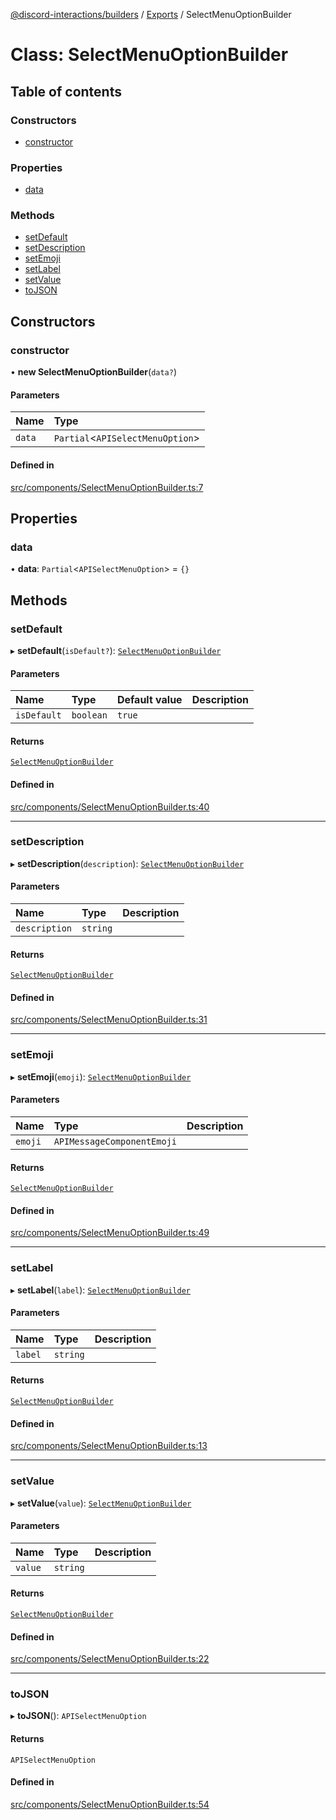 [@discord-interactions/builders](../README.md) / [Exports](../modules.md) / SelectMenuOptionBuilder

# Class: SelectMenuOptionBuilder

## Table of contents

### Constructors

- [constructor](SelectMenuOptionBuilder.md#constructor)

### Properties

- [data](SelectMenuOptionBuilder.md#data)

### Methods

- [setDefault](SelectMenuOptionBuilder.md#setdefault)
- [setDescription](SelectMenuOptionBuilder.md#setdescription)
- [setEmoji](SelectMenuOptionBuilder.md#setemoji)
- [setLabel](SelectMenuOptionBuilder.md#setlabel)
- [setValue](SelectMenuOptionBuilder.md#setvalue)
- [toJSON](SelectMenuOptionBuilder.md#tojson)

## Constructors

### constructor

• **new SelectMenuOptionBuilder**(`data?`)

#### Parameters

| Name | Type |
| :------ | :------ |
| `data` | `Partial`<`APISelectMenuOption`\> |

#### Defined in

[src/components/SelectMenuOptionBuilder.ts:7](https://github.com/ssMMiles/discord-interactions/blob/ef474ab/packages/builders/src/components/SelectMenuOptionBuilder.ts#L7)

## Properties

### data

• **data**: `Partial`<`APISelectMenuOption`\> = `{}`

## Methods

### setDefault

▸ **setDefault**(`isDefault?`): [`SelectMenuOptionBuilder`](SelectMenuOptionBuilder.md)

#### Parameters

| Name | Type | Default value | Description |
| :------ | :------ | :------ | :------ |
| `isDefault` | `boolean` | `true` |  |

#### Returns

[`SelectMenuOptionBuilder`](SelectMenuOptionBuilder.md)

#### Defined in

[src/components/SelectMenuOptionBuilder.ts:40](https://github.com/ssMMiles/discord-interactions/blob/ef474ab/packages/builders/src/components/SelectMenuOptionBuilder.ts#L40)

___

### setDescription

▸ **setDescription**(`description`): [`SelectMenuOptionBuilder`](SelectMenuOptionBuilder.md)

#### Parameters

| Name | Type | Description |
| :------ | :------ | :------ |
| `description` | `string` |  |

#### Returns

[`SelectMenuOptionBuilder`](SelectMenuOptionBuilder.md)

#### Defined in

[src/components/SelectMenuOptionBuilder.ts:31](https://github.com/ssMMiles/discord-interactions/blob/ef474ab/packages/builders/src/components/SelectMenuOptionBuilder.ts#L31)

___

### setEmoji

▸ **setEmoji**(`emoji`): [`SelectMenuOptionBuilder`](SelectMenuOptionBuilder.md)

#### Parameters

| Name | Type | Description |
| :------ | :------ | :------ |
| `emoji` | `APIMessageComponentEmoji` |  |

#### Returns

[`SelectMenuOptionBuilder`](SelectMenuOptionBuilder.md)

#### Defined in

[src/components/SelectMenuOptionBuilder.ts:49](https://github.com/ssMMiles/discord-interactions/blob/ef474ab/packages/builders/src/components/SelectMenuOptionBuilder.ts#L49)

___

### setLabel

▸ **setLabel**(`label`): [`SelectMenuOptionBuilder`](SelectMenuOptionBuilder.md)

#### Parameters

| Name | Type | Description |
| :------ | :------ | :------ |
| `label` | `string` |  |

#### Returns

[`SelectMenuOptionBuilder`](SelectMenuOptionBuilder.md)

#### Defined in

[src/components/SelectMenuOptionBuilder.ts:13](https://github.com/ssMMiles/discord-interactions/blob/ef474ab/packages/builders/src/components/SelectMenuOptionBuilder.ts#L13)

___

### setValue

▸ **setValue**(`value`): [`SelectMenuOptionBuilder`](SelectMenuOptionBuilder.md)

#### Parameters

| Name | Type | Description |
| :------ | :------ | :------ |
| `value` | `string` |  |

#### Returns

[`SelectMenuOptionBuilder`](SelectMenuOptionBuilder.md)

#### Defined in

[src/components/SelectMenuOptionBuilder.ts:22](https://github.com/ssMMiles/discord-interactions/blob/ef474ab/packages/builders/src/components/SelectMenuOptionBuilder.ts#L22)

___

### toJSON

▸ **toJSON**(): `APISelectMenuOption`

#### Returns

`APISelectMenuOption`

#### Defined in

[src/components/SelectMenuOptionBuilder.ts:54](https://github.com/ssMMiles/discord-interactions/blob/ef474ab/packages/builders/src/components/SelectMenuOptionBuilder.ts#L54)
